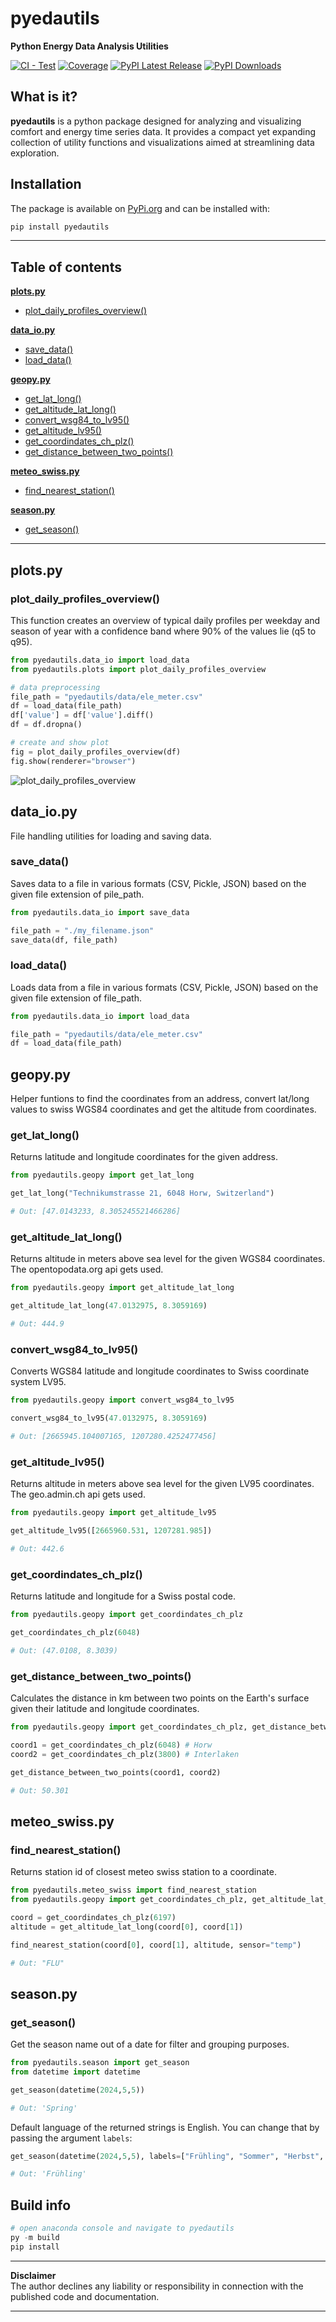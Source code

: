 # pyedautils
**Python Energy Data Analysis Utilities**

[![CI - Test](https://github.com/retomarek/pyedautils/actions/workflows/python-unittest.yml/badge.svg)](https://github.com/retomarek/pyedautils/actions/workflows/python-unittests.yml) [![Coverage](https://codecov.io/github/retomarek/pyedautils/coverage.svg?branch=main)](https://codecov.io/gh/retomarek/pyedautils)
[![PyPI Latest Release](https://img.shields.io/pypi/v/pyedautils.svg)](https://pypi.org/project/pyedautils) [![PyPI Downloads](https://img.shields.io/pypi/dd/pyedautils.svg?label=PyPI%20downloads)](https://pypi.org/project/pyedautils/)

## What is it?

**pyedautils** is a python package designed for analyzing and visualizing comfort and energy time series data. It provides a compact yet expanding collection of utility functions and visualizations aimed at streamlining data exploration.

## Installation

The package is available on [PyPi.org](https://pypi.org/) and can be installed with:

``` python
pip install pyedautils
```

---

## Table of contents

**[plots.py](#plots)**
- [plot_daily_profiles_overview()](#plot_daily_profiles_overview)

**[data_io.py](#data_io)**
 - [save_data()](#save_data)
 - [load_data()](#load_data)

**[geopy.py](#geopy)**
 - [get_lat_long()](#get_lat_long)
 - [get_altitude_lat_long()](#get_altitude_lat_long)
 - [convert_wsg84_to_lv95()](#convert_wsg84_to_lv95)
 - [get_altitude_lv95()](#get_altitude_lv95)
 - [get_coordindates_ch_plz()](#get_coordindates_ch_plz)
 - [get_distance_between_two_points()](#get_distance_between_two_points)

**[meteo_swiss.py](#meteo_swiss)**
 - [find_nearest_station()](#find_nearest_station)

**[season.py](#season)**
 - [get_season()](#get_season)

---

<a name="plots"></a>
## plots.py
<a name="plot_daily_profiles_overview"></a>
### plot_daily_profiles_overview()
This function creates an overview of typical daily profiles per weekday and season of year with a confidence band where 90% of the values lie (q5 to q95).

``` python
from pyedautils.data_io import load_data
from pyedautils.plots import plot_daily_profiles_overview

# data preprocessing
file_path = "pyedautils/data/ele_meter.csv"
df = load_data(file_path)
df['value'] = df['value'].diff()
df = df.dropna()

# create and show plot
fig = plot_daily_profiles_overview(df)
fig.show(renderer="browser")
```

![plot_daily_profiles_overview](https://raw.githubusercontent.com/retomarek/pyedautils/main/docs/images/plot_daily_profiles_overview.png)

<a name="data_io"></a>
## data_io.py 
File handling utilities for loading and saving data.

<a name="save_data"></a>
### save_data() 
Saves data to a file in various formats (CSV, Pickle, JSON) based on the given file extension of pile_path.

``` python
from pyedautils.data_io import save_data

file_path = "./my_filename.json"
save_data(df, file_path)

```

<a name="load_data"></a>
### load_data() 
Loads data from a file in various formats (CSV, Pickle, JSON) based on the given file extension of file_path.

``` python
from pyedautils.data_io import load_data

file_path = "pyedautils/data/ele_meter.csv"
df = load_data(file_path)

```

<a name="geopy"></a>
## geopy.py 
Helper funtions to find the coordinates from an address, convert lat/long values to swiss WGS84 coordinates and get the altitude from coordinates.

<a name="get_lat_long"></a>
### get_lat_long() 
Returns latitude and longitude coordinates for the given address.

``` python
from pyedautils.geopy import get_lat_long

get_lat_long("Technikumstrasse 21, 6048 Horw, Switzerland")

# Out: [47.0143233, 8.305245521466286]
```

<a name="get_altitude_lat_long"></a>
### get_altitude_lat_long() 
Returns altitude in meters above sea level for the given WGS84 coordinates. The opentopodata.org api gets used.

``` python
from pyedautils.geopy import get_altitude_lat_long

get_altitude_lat_long(47.0132975, 8.3059169)

# Out: 444.9
```

<a name="convert_wsg84_to_lv95"></a>
### convert_wsg84_to_lv95() 
Converts WGS84 latitude and longitude coordinates to Swiss coordinate system LV95.
``` python
from pyedautils.geopy import convert_wsg84_to_lv95

convert_wsg84_to_lv95(47.0132975, 8.3059169)

# Out: [2665945.104007165, 1207280.4252477456]
```

<a name="get_altitude_lv95"></a>
### get_altitude_lv95() 
Returns altitude in meters above sea level for the given LV95 coordinates. The geo.admin.ch api gets used.

``` python
from pyedautils.geopy import get_altitude_lv95

get_altitude_lv95([2665960.531, 1207281.985])

# Out: 442.6
```

<a name="get_coordindates_ch_plz"></a>
### get_coordindates_ch_plz() 
Returns latitude and longitude for a Swiss postal code.

``` python
from pyedautils.geopy import get_coordindates_ch_plz

get_coordindates_ch_plz(6048)

# Out: (47.0108, 8.3039)
```

<a name="get_distance_between_two_points"></a>
### get_distance_between_two_points() 
Calculates the distance in km between two points on the Earth's surface given their latitude and longitude coordinates.

``` python
from pyedautils.geopy import get_coordindates_ch_plz, get_distance_between_two_points

coord1 = get_coordindates_ch_plz(6048) # Horw
coord2 = get_coordindates_ch_plz(3800) # Interlaken

get_distance_between_two_points(coord1, coord2)

# Out: 50.301
```

<a name="meteo_swiss"></a>
## meteo_swiss.py 

<a name="find_nearest_station"></a>
### find_nearest_station() 

Returns station id of closest meteo swiss station to a coordinate.

``` python
from pyedautils.meteo_swiss import find_nearest_station
from pyedautils.geopy import get_coordindates_ch_plz, get_altitude_lat_long

coord = get_coordindates_ch_plz(6197)
altitude = get_altitude_lat_long(coord[0], coord[1])

find_nearest_station(coord[0], coord[1], altitude, sensor="temp")

# Out: "FLU"
```

<a name="season"></a>
## season.py 

<a name="get_season"></a>
### get_season() 

Get the season name out of a date for filter and grouping purposes.

``` python
from pyedautils.season import get_season
from datetime import datetime

get_season(datetime(2024,5,5))

# Out: 'Spring'
```

Default language of the returned strings is English. You can change that by passing the argument `labels`:

``` python
get_season(datetime(2024,5,5), labels=["Frühling", "Sommer", "Herbst", "Winter"])

# Out: 'Frühling'
```

## Build info
``` python
# open anaconda console and navigate to pyedautils
py -m build
pip install 
```

---

**Disclaimer**<br> The author declines any liability or responsibility in connection with the published code and documentation.

---
